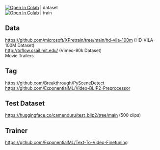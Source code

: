 [![Open In Colab](https://colab.research.google.com/assets/colab-badge.svg)](https://colab.research.google.com/github/camenduru/Text-To-Video-Finetuning-colab/blob/main/dataset.ipynb) | dataset <br />
[![Open In Colab](https://colab.research.google.com/assets/colab-badge.svg)](https://colab.research.google.com/github/camenduru/Text-To-Video-Finetuning-colab/blob/main/train.ipynb) | train <br />

## Data
https://github.com/microsoft/XPretrain/tree/main/hd-vila-100m (HD-VILA-100M Dataset) <br />
http://toflow.csail.mit.edu/ (Vimeo-90k Dataset) <br /> 
Movie Trailers <br />

## Tag
https://github.com/Breakthrough/PySceneDetect <br />
https://github.com/ExponentialML/Video-BLIP2-Preprocessor <br />

## Test Dataset
https://huggingface.co/camenduru/test_blip2/tree/main (500 clips) <br />

## Trainer
https://github.com/ExponentialML/Text-To-Video-Finetuning <br />
